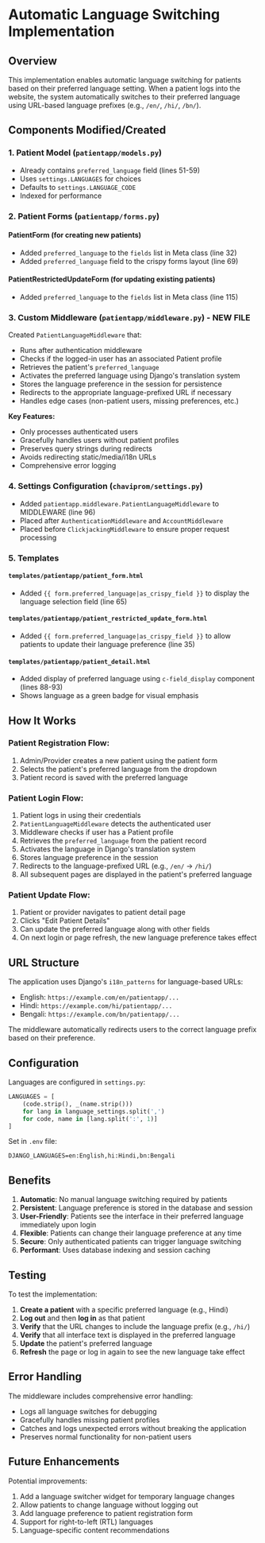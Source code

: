 # Automatic Language Switching Implementation

## Overview
This implementation enables automatic language switching for patients based on their preferred language setting. When a patient logs into the website, the system automatically switches to their preferred language using URL-based language prefixes (e.g., `/en/`, `/hi/`, `/bn/`).

## Components Modified/Created

### 1. **Patient Model** (`patientapp/models.py`)
- Already contains `preferred_language` field (lines 51-59)
- Uses `settings.LANGUAGES` for choices
- Defaults to `settings.LANGUAGE_CODE`
- Indexed for performance

### 2. **Patient Forms** (`patientapp/forms.py`)
#### PatientForm (for creating new patients)
- Added `preferred_language` to the `fields` list in Meta class (line 32)
- Added `preferred_language` field to the crispy forms layout (line 69)

#### PatientRestrictedUpdateForm (for updating existing patients)
- Added `preferred_language` to the `fields` list in Meta class (line 115)

### 3. **Custom Middleware** (`patientapp/middleware.py`) - **NEW FILE**
Created `PatientLanguageMiddleware` that:
- Runs after authentication middleware
- Checks if the logged-in user has an associated Patient profile
- Retrieves the patient's `preferred_language`
- Activates the preferred language using Django's translation system
- Stores the language preference in the session for persistence
- Redirects to the appropriate language-prefixed URL if necessary
- Handles edge cases (non-patient users, missing preferences, etc.)

**Key Features:**
- Only processes authenticated users
- Gracefully handles users without patient profiles
- Preserves query strings during redirects
- Avoids redirecting static/media/i18n URLs
- Comprehensive error logging

### 4. **Settings Configuration** (`chaviprom/settings.py`)
- Added `patientapp.middleware.PatientLanguageMiddleware` to MIDDLEWARE (line 96)
- Placed after `AuthenticationMiddleware` and `AccountMiddleware`
- Placed before `ClickjackingMiddleware` to ensure proper request processing

### 5. **Templates**

#### `templates/patientapp/patient_form.html`
- Added `{{ form.preferred_language|as_crispy_field }}` to display the language selection field (line 65)

#### `templates/patientapp/patient_restricted_update_form.html`
- Added `{{ form.preferred_language|as_crispy_field }}` to allow patients to update their language preference (line 35)

#### `templates/patientapp/patient_detail.html`
- Added display of preferred language using `c-field_display` component (lines 88-93)
- Shows language as a green badge for visual emphasis

## How It Works

### Patient Registration Flow:
1. Admin/Provider creates a new patient using the patient form
2. Selects the patient's preferred language from the dropdown
3. Patient record is saved with the preferred language

### Patient Login Flow:
1. Patient logs in using their credentials
2. `PatientLanguageMiddleware` detects the authenticated user
3. Middleware checks if user has a Patient profile
4. Retrieves the `preferred_language` from the patient record
5. Activates the language in Django's translation system
6. Stores language preference in the session
7. Redirects to the language-prefixed URL (e.g., `/en/` → `/hi/`)
8. All subsequent pages are displayed in the patient's preferred language

### Patient Update Flow:
1. Patient or provider navigates to patient detail page
2. Clicks "Edit Patient Details"
3. Can update the preferred language along with other fields
4. On next login or page refresh, the new language preference takes effect

## URL Structure

The application uses Django's `i18n_patterns` for language-based URLs:
- English: `https://example.com/en/patientapp/...`
- Hindi: `https://example.com/hi/patientapp/...`
- Bengali: `https://example.com/bn/patientapp/...`

The middleware automatically redirects users to the correct language prefix based on their preference.

## Configuration

Languages are configured in `settings.py`:
```python
LANGUAGES = [
    (code.strip(), _(name.strip()))
    for lang in language_settings.split(',')
    for code, name in [lang.split(':', 1)]
]
```

Set in `.env` file:
```
DJANGO_LANGUAGES=en:English,hi:Hindi,bn:Bengali
```

## Benefits

1. **Automatic**: No manual language switching required by patients
2. **Persistent**: Language preference is stored in the database and session
3. **User-Friendly**: Patients see the interface in their preferred language immediately upon login
4. **Flexible**: Patients can change their language preference at any time
5. **Secure**: Only authenticated patients can trigger language switching
6. **Performant**: Uses database indexing and session caching

## Testing

To test the implementation:

1. **Create a patient** with a specific preferred language (e.g., Hindi)
2. **Log out** and then **log in** as that patient
3. **Verify** that the URL changes to include the language prefix (e.g., `/hi/`)
4. **Verify** that all interface text is displayed in the preferred language
5. **Update** the patient's preferred language
6. **Refresh** the page or log in again to see the new language take effect

## Error Handling

The middleware includes comprehensive error handling:
- Logs all language switches for debugging
- Gracefully handles missing patient profiles
- Catches and logs unexpected errors without breaking the application
- Preserves normal functionality for non-patient users

## Future Enhancements

Potential improvements:
1. Add a language switcher widget for temporary language changes
2. Allow patients to change language without logging out
3. Add language preference to patient registration form
4. Support for right-to-left (RTL) languages
5. Language-specific content recommendations
